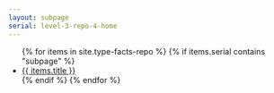 ```yaml
---
layout: subpage
serial: level-3-repo-4-home
--- 
```

<ul>
	{% for items in site.type-facts-repo %}
		{% if items.serial contains "subpage" %} 
			<li><a href="{{site.baseurl}}{{site.url}}{{ items.url }}">{{ items.title }}</a></li>
		{% endif %}
	{% endfor %} 
</ul>

